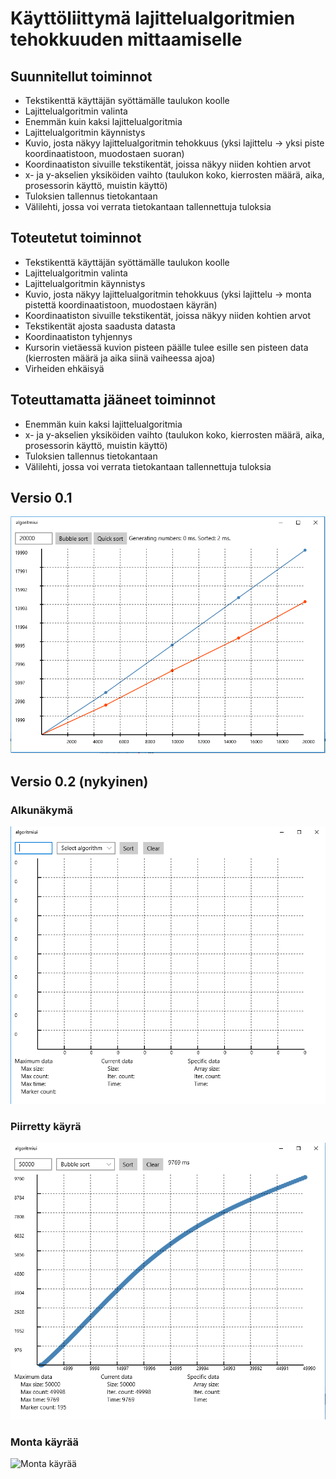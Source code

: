 # Käyttöliittymä lajittelualgoritmien tehokkuuden mittaamiselle

## Suunnitellut toiminnot

* Tekstikenttä käyttäjän syöttämälle taulukon koolle
* Lajittelualgoritmin valinta
* Enemmän kuin kaksi lajittelualgoritmia
* Lajittelualgoritmin käynnistys
* Kuvio, josta näkyy lajittelualgoritmin tehokkuus (yksi lajittelu -> yksi piste koordinaatistoon, muodostaen suoran)
* Koordinaatiston sivuille tekstikentät, joissa näkyy niiden kohtien arvot
* x- ja y-akselien yksiköiden vaihto (taulukon koko, kierrosten määrä, aika, prosessorin käyttö, muistin käyttö)
* Tuloksien tallennus tietokantaan
* Välilehti, jossa voi verrata tietokantaan tallennettuja tuloksia

## Toteutetut toiminnot

* Tekstikenttä käyttäjän syöttämälle taulukon koolle
* Lajittelualgoritmin valinta
* Lajittelualgoritmin käynnistys
* Kuvio, josta näkyy lajittelualgoritmin tehokkuus (yksi lajittelu -> monta pistettä koordinaatistoon, muodostaen käyrän)
* Koordinaatiston sivuille tekstikentät, joissa näkyy niiden kohtien arvot
* Tekstikentät ajosta saadusta datasta
* Koordinaatiston tyhjennys
* Kursorin vietäessä kuvion pisteen päälle tulee esille sen pisteen data (kierrosten määrä ja aika siinä vaiheessa ajoa)
* Virheiden ehkäisyä

## Toteuttamatta jääneet toiminnot

* Enemmän kuin kaksi lajittelualgoritmia
* x- ja y-akselien yksiköiden vaihto (taulukon koko, kierrosten määrä, aika, prosessorin käyttö, muistin käyttö)
* Tuloksien tallennus tietokantaan
* Välilehti, jossa voi verrata tietokantaan tallennettuja tuloksia

## Versio 0.1

![Versio 0.1](/01.PNG)

## Versio 0.2 (nykyinen)

### Alkunäkymä

![Alkunäkymä](/01_alkunakyma.PNG)

### Piirretty käyrä

![Piirretty käyrä](/02_kuvio.PNG)

### Monta käyrää

![Monta käyrää](/02_monta_kuviota.PNG)

